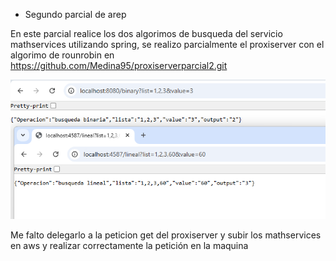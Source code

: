* Segundo parcial de arep

En este parcial realice  los dos algorimos de busqueda  del servicio mathservices 
utilizando spring, se realizo parcialmente el proxiserver con el algorimo de rounrobin 
en https://github.com/Medina95/proxiserverparcial2.git

![imagen](/ReadmeImagen/img.png)



Me falto delegarlo a la peticion get del proxiserver y subir los mathservices en aws    y realizar correctamente la petición 
en la maquina 

